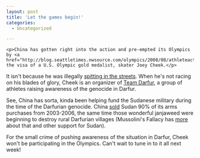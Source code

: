 ```yaml
---
layout: post
title: 'Let the games begin!'
categories:
  - Uncategorized

---
```



    <p>China has gotten right into the action and pre-empted its Olympics by <a href="http://blog.seattletimes.nwsource.com/olympics/2008/08/athleteactivist_joey_cheek_ban.html">revoking</a> the visa of a U.S. Olympic gold medalist, skater Joey Cheek.</p>
<p>It isn't because he was illegally <a href="http://www.nytimes.com/2007/04/17/world/asia/17manners.html?n=Top/News/World/Countries%20and%20Territories/China">spitting in the streets</a>. When he's not racing on his blades of glory, Cheek is an organizer of <a href="http://teamdarfur.org/">Team Darfur</a>, a group of athletes raising awareness of the genocide in Darfur.</p>
<p>See, China has sorta, kinda been helping fund the Sudanese military during the time of the Darfurian genocide. China <a href="http://www.commondreams.org/news2008/0312-04.htm">sold</a> Sudan 90% of its arms purchases from 2003-2006, the same time those wonderful janjaweed were beginning to destroy rural Darfurian villages (Mussolini's Fallacy has <a href="http://mussolinisfallacy.blogspot.com/2008/03/china-recurring-theme.html">more</a> about that and other support for Sudan).</p>
<p>For the small crime of pushing awareness of the situation in Darfur, Cheek won't be participating in the Olympics. Can't wait to tune in to it all next week!</p>
  
